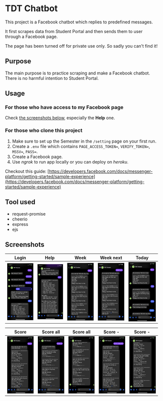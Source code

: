 # TDT Chatbot
This project is a Facebook chatbot which replies to predefined messages. 

It first scrapes data from Student Portal and then sends them to user through a Facebook page.

The page has been turned off for private use only. So sadly you can't find it!

## Purpose
The main purpose is to practice scraping and make a Facebook chatbot. There is no harmful intention to Student Portal.

## Usage
### For those who have access to my Facebook page
Check [the screenshots below](#screenshots), especially the **Help** one.

### For those who clone this project
1. Make sure to set up the Semester in the ```/setting``` page on your first run.
2. Create a ```.env``` file which contains ```PAGE_ACCESS_TOKEN=```, ```VERIFY_TOKEN=```, ```MSSV=```, ```PASS=```.
3. Create a Facebook page.
4. Use *ngrok* to run app locally or you can deploy on *heroku*.

Checkout this guide: [https://developers.facebook.com/docs/messenger-platform/getting-started/sample-experience](https://developers.facebook.com/docs/messenger-platform/getting-started/sample-experience)

## Tool used
- request-promise 
- cheerio 
- express
- ejs

## Screenshots

Login                        | Help&nbsp;                  | Week                        | Week next                        | Today
---------------------------- | --------------------------- | --------------------------- | -------------------------------- | ------------------------------
![](screenshots/1_login.jpg) | ![](screenshots/2_help.jpg) | ![](screenshots/3_week.jpg) | ![](screenshots/4_week-next.jpg) | ![](screenshots/5_weekday.jpg)

Score                        | Score all                        | Score all                        | Score -&nbsp;                       | Score -&nbsp;
---------------------------- | -------------------------------- | -------------------------------- | ----------------------------------- | -----------------------------------
![](screenshots/6_score.jpg) | ![](screenshots/7_score-all.jpg) | ![](screenshots/8_score-all.jpg) | ![](screenshots/9_score-custom.jpg) | ![](screenshots/10_score-custom.jpg)
